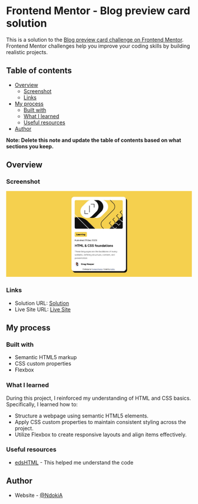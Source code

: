 # Frontend Mentor - Blog preview card solution

This is a solution to the [Blog preview card challenge on Frontend Mentor](https://www.frontendmentor.io/challenges/blog-preview-card-ckPaj01IcS). Frontend Mentor challenges help you improve your coding skills by building realistic projects.  

## Table of contents

- [Overview](#overview)
  - [Screenshot](#screenshot)
  - [Links](#links)
- [My process](#my-process)
  - [Built with](#built-with)
  - [What I learned](#what-i-learned)
  - [Useful resources](#useful-resources)
- [Author](#author)

**Note: Delete this note and update the table of contents based on what sections you keep.**

## Overview

### Screenshot

![](assets/images/screenshots.jpg)

### Links

- Solution URL: [Solution](https://github.com/NdokiA/Frontend-Mentor-Blog-Card)
- Live Site URL: [Live Site](https://ndokia.github.io/Frontend-Mentor-Blog-Card)

## My process

### Built with

- Semantic HTML5 markup
- CSS custom properties
- Flexbox


### What I learned

During this project, I reinforced my understanding of HTML and CSS basics. Specifically, I learned how to:

- Structure a webpage using semantic HTML5 elements.
- Apply CSS custom properties to maintain consistent styling across the project.
- Utilize Flexbox to create responsive layouts and align items effectively.

### Useful resources

- [edsHTML](https://www.youtube.com/watch?v=PHaMGTwnL0A) - This helped me understand the code

## Author

- Website - [@NdokiA](https://github.com/NdokiA)
